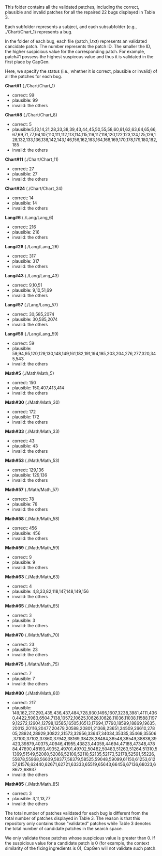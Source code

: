 This folder contains all the validated patches, including the correct, plausible and invalid patches 
for all the repaired 22 bugs displayed in Table 3.

Each subfolder represents a subject, and each subsubfolder (e.g., ./Chart/Chart_1) represents a bug.

In the folder of each bug, each file (patch_1.txt) represents an validated cancidate patch. The number represents the patch ID.
The smaller the ID, the higher suspicious value for the corresponding patch.
For example, patch#1 possess the highest suspicous value and thus it is validated in the first place by CapGen.

Here, we specify the status (i.e., whether it is correct, plausible or invalid) of all the patches for each bug.

**Chart#1** (./Chart/Chart_1)
- correct: 99
- plausible: 99
- invalid: the others

**Chart#8** (./Chart/Chart_8)

- correct: 5
- plausible:5,13,14,21,28,33,38,39,43,44,45,50,55,58,60,61,62,63,64,65,66,67,69,71,77,94,107,110,111,112,113,114,115,116,117,118,120,122,123,124,125,126,128,132,133,136,138,142,143,146,156,162,163,164,168,169,170,178,179,180,182,185
- invalid: the others

**Chart#11** (./Chart/Chart_11)

- correct: 27
- plausible: 27
- invalid: the others

**Chart#24** (./Chart/Chart_24)

- correct: 14
- plausible: 14
- invalid: the others

**Lang#6** (./Lang/Lang_6)

- correct: 216
- plausible: 216
- invalid: the others

**Lang#26** (./Lang/Lang_26)

- correct: 317
- plausible: 317
- invalid: the others

**Lang#43** (./Lang/Lang_43)

- correct: 9,10,51
- plausible: 9,10,51,69
- invalid: the others

**Lang#57** (./Lang/Lang_57)

- correct: 30,585,2074
- plausible: 30,585,2074
- invalid: the others

**Lang#59** (./Lang/Lang_59)

- correct: 59
- plausible: 59,94,95,120,129,130,148,149,161,182,191,194,195,203,204,276,277,320,345,543
- invalid: the others

**Math#5** (./Math/Math_5)

- correct: 150
- plausible: 150,407,413,414
- invalid: the others

**Math#30** (./Math/Math_30)

- correct: 172
- plausible: 172
- invalid: the others

**Math#33** (./Math/Math_33)

- correct: 43
- plausible: 43
- invalid: the others

**Math#53** (./Math/Math_53)

- correct: 129,136
- plausible: 129,136
- invalid: the others

**Math#57** (./Math/Math_57)

- correct: 78
- plausible: 78
- invalid: the others

**Math#58** (./Math/Math_58)

- correct: 456
- plausible: 456
- invalid: the others

**Math#59** (./Math/Math_59)

- correct: 9
- plausible: 9
- invalid: the others

**Math#63** (./Math/Math_63)

- correct: 4
- plausible: 4,8,33,82,118,147,148,149,156
- invalid: the others

**Math#65** (./Math/Math_65)

- correct: 3
- plausible: 3
- invalid: the others


**Math#70** (./Math/Math_70)

- correct: 23
- plausible: 23
- invalid: the others

**Math#75** (./Math/Math_75)

- correct: 7
- plausible: 7
- invalid: the others



**Math#80** (./Math/Math_80)

- correct: 217
- plausible: 149,162,217,293,435,436,437,484,728,930,1495,1607,3238,3981,4111,4360,4422,5983,6504,7138,10572,10625,10626,10628,11036,11038,11588,11979,12272,12604,12798,13585,16505,16513,17694,17790,18599,18869,19635,20012,20116,20477,20479,20588,20801,21368,23651,24509,26610,27805,28924,28929,30822,31573,32956,33647,34034,35335,35469,35506,37100,37102,37860,37942,38169,38428,38484,38548,38549,38836,39423,39879,40375,40946,41955,43823,44059,44694,47188,47348,47884,47890,48193,49352,49701,49702,50482,50483,51263,51264,51310,51369,51549,52060,52066,52106,52110,52135,52173,52178,52591,55226,55878,55968,56609,58377,58379,58525,59048,59099,61150,61253,61257,61576,62440,62671,62721,63333,65519,65643,66456,67136,68023,68672,68937
- invalid: the others

**Math#85** (./Math/Math_85)

- correct: 3
- plausible: 3,11,13,77
- invalid: the others


The total number of patches validated for each bug is different from the total number of patches displayed in Table 3.
The reason is that this repository only contains those "validated" patches while Table 3 denotes the total number of candidate patches in the search space.

We only validate those patches whose suspicious value is greater than 0.
If the suspicious value for a candidate patch is 0 (for example, the context similarity of the fixing ingredients is 0), CapGen will not
validate such patch.
